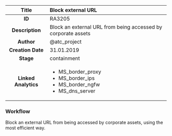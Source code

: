| Title                       |  Block external URL         |
|:---------------------------:|:--------------------|
| **ID**                      | RA3205            |
| **Description**             | Block an external URL from being accessed by corporate assets   |
| **Author**                  | @atc_project        |
| **Creation Date**           | 31.01.2019 |
| **Stage**                   | containment         |
| **Linked Analytics** |<ul><li>MS_border_proxy</li><li>MS_border_ips</li><li>MS_border_ngfw</li><li>MS_dns_server</li></ul>|

### Workflow

Block an external URL from being accessed by corporate assets, using the most efficient way.  
